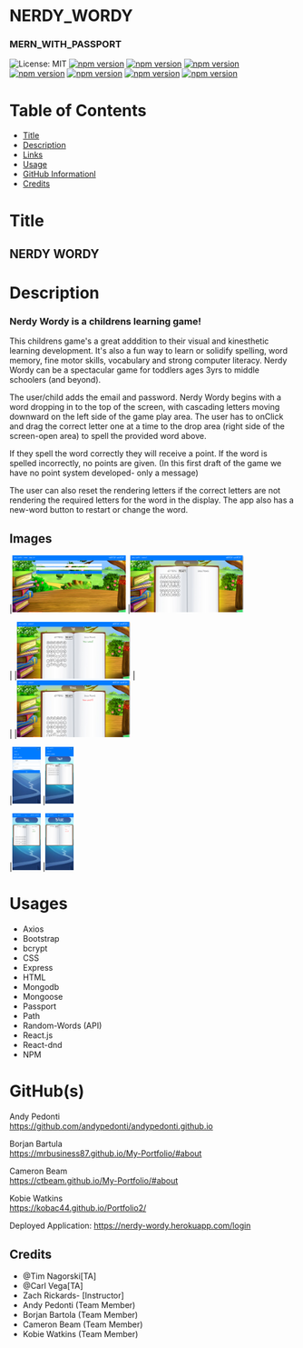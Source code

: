 # NERDY_WORDY
### MERN_WITH_PASSPORT

![License: MIT](https://img.shields.io/badge/License-MIT-yellow.svg)
[![npm version](https://img.shields.io/badge/axios-----v0.20.0-orange)](https://www.npmjs.com/package/axios)
[![npm version](https://img.shields.io/badge/react-bootstrap-----green)](https://www.npmjs.com/package/react-bootstrap)
[![npm version](https://img.shields.io/badge/react-----v16.13.1-blue)](https://www.npmjs.com/package/react)
[![npm version](https://img.shields.io/badge/Express-----v4.17.1-brightgreen)](https://www.npmjs.com/package/express)
[![npm version](https://img.shields.io/badge/bcryptjs-----v2.4.3-blue)](https://www.npmjs.com/package/bcryptjs)
[![npm version](https://img.shields.io/badge/Passport-----v4.17.1-yellow)](https://www.npmjs.com/package/passport)
[![npm version](https://img.shields.io/badge/Path-----v0.12.7-orange)](https://www.npmjs.com/package/passport)


# Table of Contents

- [Title](#title)
- [Description](#description)
- [Links](#links)
- [Usage](#usage)
- [GitHub Informationl](#github-information)
- [Credits](#credits)


# Title
## NERDY WORDY



# Description
### Nerdy Wordy is a childrens learning game!

This childrens game's  a great adddition to their visual and kinesthetic learning development. 
It's also a fun way to learn or solidify spelling, word memory, fine motor skills, vocabulary and strong computer literacy.
Nerdy Wordy can be a spectacular game for toddlers ages 3yrs to middle schoolers (and beyond).

The user/child adds the email and password.
Nerdy Wordy begins with a word dropping in to the top of the screen, with cascading letters moving downward on the left side of the game play area.
The user has to onClick and drag the correct letter one at a time to the drop area (right side of the screen-open area) to spell the provided word above. 

If they spell the word correctly they will receive a point. If the word is spelled incorrectly, no points are given. (In this first draft of the game we have no point system developed- only a message)

The user can also reset the rendering letters if the correct letters are not rendering the required letters for the word in the display. The app also has a new-word button to restart or change the word.

## Images
																				
|<img src="./client/src/readme/LOGIN.png" style="height:100px; width:200px">
|<img src="./client/src/readme/GAME.png" style="height:100px; width:200px">	

| 	|<img src="./client/src/readme/WIN.png" style="height:100px; width: 200px">	|	
| 	|<img src="./client/src/readme/LOSS.png" style="height:100px; width: 200px">	

|<img src="client\src\readme\MOBILE LOGIN.png" style="height:100px; width:50px">
|<img src="client\src\readme\MOBILE GAME.png" style="height:100px; width: 50px">

|<img src="client\src\readme\MOBILE WIN.png" style="height:100px; width: 50px">
|<img src="client\src\readme\MOBILE LOSS.png" style="height:100px; width: 50px">

# Usages
* Axios
* Bootstrap
* bcrypt
* CSS
* Express
* HTML
* Mongodb
* Mongoose
* Passport
* Path
* Random-Words (API)
* React.js
* React-dnd
* NPM



# GitHub(s)
Andy Pedonti
<br>
https://github.com/andypedonti/andypedonti.github.io

Borjan Bartula
<br>
https://mrbusiness87.github.io/My-Portfolio/#about

Cameron Beam
<br>
https://ctbeam.github.io/My-Portfolio/#about

Kobie Watkins
<br>
https://kobac44.github.io/Portfolio2/

Deployed Application: https://nerdy-wordy.herokuapp.com/login

## Credits

- @Tim Nagorski[TA]
- @Carl Vega[TA]
- Zach Rickards- [Instructor]
- Andy Pedonti (Team Member)
- Borjan Bartola (Team Member)
- Cameron Beam (Team Member)
- Kobie Watkins (Team Member)
